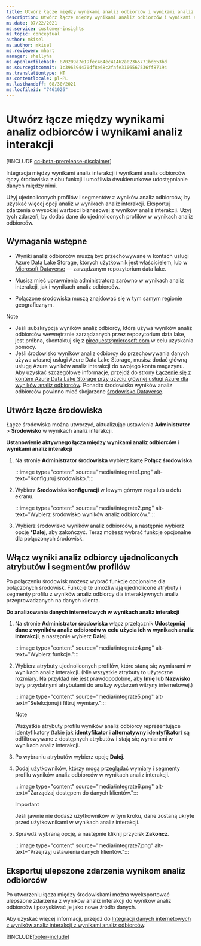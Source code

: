 ```yaml
---
title: Utwórz łącze między wynikami analiz odbiorców i wynikami analiz interakcji
description: Utwórz łącze między wynikami analiz odbiorców i wynikami analiz interakcji, by umożliwić dwukierunkowe udostępnianie danych.
ms.date: 07/22/2021
ms.service: customer-insights
ms.topic: conceptual
author: mkisel
ms.author: mkisel
ms.reviewer: mhart
manager: shellyha
ms.openlocfilehash: 870209a7e19fec464ec41462a02365771bd653bd
ms.sourcegitcommit: 1c396394470df8e68c2fafe3106567536ff87194
ms.translationtype: HT
ms.contentlocale: pl-PL
ms.lasthandoff: 08/30/2021
ms.locfileid: "7461026"
---
```

# <a name="create-a-link-between-audience-insights-and-engagement-insights"></a>Utwórz łącze między wynikami analiz odbiorców i wynikami analiz interakcji

[!INCLUDE [cc-beta-prerelease-disclaimer](includes/cc-beta-prerelease-disclaimer.md)]

Integracja między wynikami analiz interakcji i wynikami analiz odbiorców łączy środowiska z obu funkcji i umożliwia dwukierunkowe udostępnianie danych między nimi.

Użyj ujednoliconych profilów i segmentów z wyników analiz odbiorców, by uzyskać więcej opcji analiz w wynikach analiz interakcji. Eksportuj zdarzenia o wysokiej wartości biznesowej z wyników analiz interakcji. Użyj tych zdarzeń, by dodać dane do ujednoliconych profilów w wynikach analiz odbiorców.

## <a name="prerequisites"></a>Wymagania wstępne

- Wyniki analiz odbiorców muszą być przechowywane w kontach usługi Azure Data Lake Storage, których użytkownik jest właścicielem, lub w [Microsoft Dataverse](/powerapps/maker/data-platform/data-platform-intro.md) — zarządzanym repozytorium data lake. 

- Musisz mieć uprawnienia administratora zarówno w wynikach analiz interakcji, jak i wynikach analiz odbiorców.

- Połączone środowiska muszą znajdować się w tym samym regionie geograficznym.

> [!NOTE]
> - Jeśli subskrypcja wyników analiz odbiorcy, która używa wyników analiz odbiorców wewnętrznie zarządzanych przez repozytorium data lake, jest próbna, skontaktuj się z [pirequest@microsoft.com](mailto:pirequest@microsoft.com) w celu uzyskania pomocy. 
> - Jeśli środowisko wyników analiz odbiorcy do przechowywania danych używa własnej usługi Azure Data Lake Storage, musisz dodać główną usługę Azure wyników analiz interakcji do swojego konta magazynu. Aby uzyskać szczegółowe informacje, przejdź do strony [Łączenie się z kontem Azure Data Lake Storage przy użyciu głównej usługi Azure dla wyników analiz odbiorców](../audience-insights/connect-service-principal.md). Ponadto środowisko wyników analiz odbiorców powinno mieć skojarzone [środowisko Dataverse](../audience-insights/get-started-paid.md). 

## <a name="create-an-environment-link"></a>Utwórz łącze środowiska

Łącze środowiska można utworzyć, aktualizując ustawienia **Administrator** > **Środowisko** w wynikach analiz interakcji.

**Ustanowienie aktywnego łącza między wynikami analiz odbiorców i wynikami analiz interakcji**

1. Na stronie **Administrator środowiska** wybierz kartę **Połącz środowiska**.

    :::image type="content" source="media/integrate1.png" alt-text="Konfiguruj środowisko.":::

1. Wybierz **Środowiska konfiguracji** w lewym górnym rogu lub u dołu ekranu.

     :::image type="content" source="media/integrate2.png" alt-text="Wybierz środowisko wyników analiz odbiorców.":::

1. Wybierz środowisko wyników analiz odbiorców, a następnie wybierz opcję ***Dalej**, aby zakończyć. Teraz możesz wybrać funkcje opcjonalne dla połączonych środowisk.
 
## <a name="enable-audience-insights-unified-profiles-attributes-and-segments"></a>Włącz wyniki analiz odbiorcy ujednoliconych atrybutów i segmentów profilów

Po połączeniu środowisk możesz wybrać funkcje opcjonalne dla połączonych środowisk. Funkcje te umożliwiają ujednolicone atrybuty i segmenty profilu z wyników analiz odbiorcy dla interaktywnych analiz przeprowadzanych na danych klienta.

**Do analizowania danych internetowych w wynikach analiz interakcji**

1. Na stronie **Administrator środowiska** włącz przełącznik **Udostępniaj dane z wyników analiz odbiorców w celu użycia ich w wynikach analiz interakcji**, a następnie wybierz **Dalej**.

    :::image type="content" source="media/integrate4.png" alt-text="Wybierz funkcje.":::

1. Wybierz atrybuty ujednoliconych profilów, które staną się wymiarami w wynikach analiz interakcji. (Nie wszystkie atrybuty to użyteczne rozmiary. Na przykład nie jest prawdopodobne, aby **Imię** lub **Nazwisko** były przydatnymi atrybutami do analizy wydarzeń witryny internetowej.)

    :::image type="content" source="media/integrate5.png" alt-text="Selekcjonuj i filtruj wymiary.":::

   >[!NOTE]
   > Wszystkie atrybuty profilu wyników analiz odbiorcy reprezentujące identyfikatory (takie jak **identyfikator** i **alternatywny identyfikator**) są odfiltrowywane z dostępnych atrybutów i stają się wymiarami w wynikach analiz interakcji.

1. Po wybraniu atrybutów wybierz opcję **Dalej**.
1. Dodaj użytkowników, którzy mogą przeglądać wymiary i segmenty profilu wyników analiz odbiorców w wynikach analiz interakcji.

    :::image type="content" source="media/integrate6.png" alt-text="Zarządzaj dostępem do danych klientów.":::

   > [!IMPORTANT]
   > Jeśli jawnie nie dodasz użytkowników w tym kroku, dane zostaną ukryte przed użytkownikami w wynikach analiz interakcji.

1. Sprawdź wybraną opcję, a następnie kliknij przycisk **Zakończ**.

    :::image type="content" source="media/integrate7.png" alt-text="Przejrzyj ustawienia danych klientów.":::

## <a name="export-refined-events-to-audience-insights"></a>Eksportuj ulepszone zdarzenia wynikom analiz odbiorców

Po utworzeniu łącza między środowiskami można wyeksportować ulepszone zdarzenia z wyników analiz interakcji do wyników analiz odbiorców i pozyskiwać je jako nowe źródło danych. 

Aby uzyskać więcej informacji, przejdź do [Integracji danych internetowych z wyników analiz interakcji z wynikami analiz odbiorców](../audience-insights/integrate-engagement-insights.md).

<!--
## Share engagement insights refined events with audience insights

After you create a link between environments, a new option becomes available for you to share [refined events](refined-events.md) with audience insights.

Consider the following when creating refined events for audience insights: 

- Provide a meaningful name for the refined event. It will be used as an activity name in audience insights.
- Select at least the following properties to create an activity in audience insights: 
    - Signal.Action.Name indicates the activity details.
    - Signal.User.Id maps with the customer ID.
    - Signal.View.Uri is a web address as a basis for segments or measures.
    - Signal.Export.Id is a primary key for events.
    - Signal.Timestamp determines the date and time for the activity.

To share refined events:

1. From the engagement insights menu, select **Data** and then select the **Events** tab.
2. On the **Action** menu, select **Share as activity**.

    :::image type="content" source="media/integrate8.png" alt-text="Data shared events settings.":::

3. You can view and stop actively shared events on the **Export and Sharing** tab.
4. -- per Michael K, we need a mock here (Mukesh needs to update to reflect what happens in AUI once a user shares a refined event (i.e. no longer AUI, data wrangler needs to go discover data in the storage, the shared event is available as a DS and entity, correct?)

### Attach refined events shared as activities to unified profiles in audience insights

You can bring customer web activity data from engagement insights into audience insights. In addition to transactional, demographic, or behavioral data, you can view activities on the web in unified customer profiles. You can then use these profiles to get insights such as segments, measures, and predictions for audience activation.

Follow the steps in [data unification](../audience-insights/data-unification.md) to map, match, and merge website authentication information to unified profiles in audience insights.

You can also share refined events that are now available in audience insights, identified as data sources and entities. 

Next, you can relate event data from engagement insights as unified activities in customer profiles.

### Relate refined event data as an activity of a customer profile

After unifying the data, you can configure the activity for the customer profile. For more information, go to [Customer activities](../audience-insights/activities.md).

:::image type="content" source="media/web-event-activity.png" alt-text="Activities page with expanded Edit activity pane.":::

Next, configure the new activity by using mapping elements: 

- **Primary Key**: Signal.Export.Id, a unique ID that is available for every event record in engagement insights. This property is automatically generated.

- **Timestamp**: Signal.Timestamp in the event property.

- **Event**: Signal.Name, the event name that you want to track.

- **Web address**: Signal.View.Uri that refers to the URI of the page that created the event.

- **Details**: Signal.Action.Name to represent the information to associate with the event. The selected property in this case indicates that the event is for email promotion.

- **Activity type**: In this example, we choose the existing activity type WebLog. This selection is a useful filter option to run prediction models or create segments based on this activity type.

- **Set up relationship**: This important setting ties the activity to existing customer profiles. **Signal.User.Id** is the identifier configured in the SDK to be collected. It relates to the user ID in other data sources that are configured in audience insights. 

This example configures the relationship between Signal.User.Id and RetailCustomers:CustomerRetailId, which is the primary key that was identified in the map step of the data unification process.

After processing the activities, you can review customer records and open a customer card to see activities from engagement insights in the timeline. 

> [!TIP]
> To find a customer ID that has an engagement insights activity, go to **Entities** and preview the data for the UnifiedActivity entity. **ActivityTypeDisplay = WebLog** contains the engagement insights activity configured in the preceding example. Copy the customer ID for one of those records and search<!--note from editor: Edit okay? I couldn't quite follow this.-- > for that ID on the **Customers** page.

--> 

[!INCLUDE[footer-include](../includes/footer-banner.md)]
